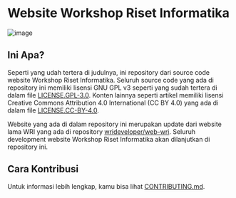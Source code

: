 # Website Workshop Riset Informatika

![image](https://github.com/wrideveloper/wri-dev/assets/51877647/edf3ed19-cfa2-4525-a8ed-94898d6ae6f4)

## Ini Apa?

Seperti yang udah tertera di judulnya, ini repository dari source code website Workshop Riset Informatika. Seluruh source code yang ada di repository ini memiliki lisensi GNU GPL v3 seperti yang sudah tertera di dalam file [LICENSE.GPL-3.0](./LICENSE.GPL-3.0). Konten lainnya seperti artikel memiliki lisensi Creative Commons Attribution 4.0 International (CC BY 4.0) yang ada di dalam file [LICENSE.CC-BY-4.0](./LICENSE.CC-BY-4.0).

Website yang ada di dalam repository ini merupakan update dari website lama WRI yang ada di repository [wrideveloper/web-wri](https://github.com/wrideveloper/web-wri). Seluruh development website Workshop Riset Informatika akan dilanjutkan di repository ini.

## Cara Kontribusi

Untuk informasi lebih lengkap, kamu bisa lihat [CONTRIBUTING.md](./CONTRIBUTING.md).
